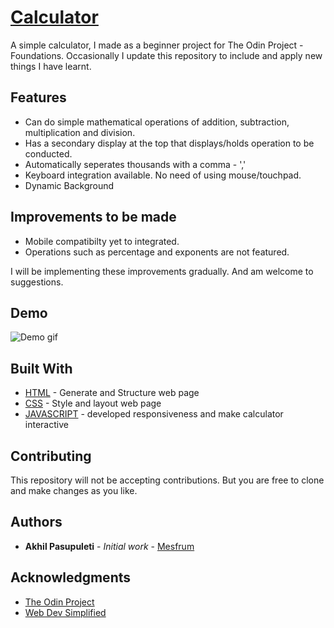 # [Calculator](https://mesfrum.github.io/Calculator)

A simple calculator, I made as a beginner project for The Odin Project - Foundations. Occasionally I update this repository to include and apply new things I have learnt. 

## Features 

* Can do simple mathematical operations of addition, subtraction, multiplication and division.
* Has a secondary display at the top that displays/holds operation to be conducted.
* Automatically seperates thousands with a comma - ','
* Keyboard integration available. No need of using mouse/touchpad.
* Dynamic Background 

## Improvements to be made 

* Mobile compatibilty yet to integrated.
* Operations such as percentage and exponents are not featured.

I will be implementing these improvements gradually. And am welcome to suggestions.

## Demo 
![Demo gif](https://github.com/Mesfrum/Calculator/blob/main/media/calc.gif)

## Built With

* [HTML](https://developer.mozilla.org/en-US/docs/Web/HTML) - Generate and Structure web page
* [CSS](https://developer.mozilla.org/en-US/docs/Web/CSS) - Style and layout web page
* [JAVASCRIPT](https://developer.mozilla.org/en-US/docs/Web/JavaScript) - developed responsiveness and make calculator interactive

## Contributing

This repository will not be accepting contributions. But you are free to clone and make changes as you like.

## Authors

* **Akhil Pasupuleti** - *Initial work* - [Mesfrum](https://github.com/Mesfrum)

## Acknowledgments

* [The Odin Project](https://www.theodinproject.com/)
* [Web Dev Simplified](https://www.youtube.com/@WebDevSimplified)
